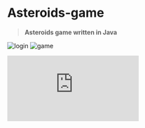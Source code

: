 # Asteroids-game
> **Asteroids game written in Java**

![login](https://user-images.githubusercontent.com/47633984/77120758-e112b080-6a39-11ea-8cb1-182e07d6b0f3.png)
![game](https://user-images.githubusercontent.com/47633984/77120785-ee2f9f80-6a39-11ea-9cfa-1ac70561c5a7.png)

![link](https://github.com/cugurlu/Asteroids-game/blob/495976d78f1fcae207e9aec451f93bf8d849a13f/src/main/java/database/DatabaseConnection.java#L23)
